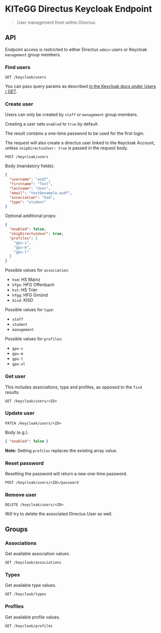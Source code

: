 # KITeGG Directus Keycloak Endpoint

> User management from within Directus

## API

Endpoint access is restricted to either Directus `admin` users or Keycloak `management` group members.

### Find users

```
GET /keycloak/users
```

You can pass query params as described
[in the Keycloak docs under Users / GET](https://www.keycloak.org/docs-api/18.0/rest-api/#_users_resource).

### Create user

Users can only be created by `staff` or `management` group members.

Creating a user sets `enabled` to `true` by default.

The result contains a one-time password to be used for the first login.

The request will also create a directus user linked to the Keycloak Account,
unless `skipDirectusUser: true` is passed in the request body.

``` 
POST /keycloak/users
```

Body (mandatory fields):

```json
{
  "username": "asdf",
  "firstname": "Test",
  "lastname": "User",
  "email": "test@example.asdf",
  "association": "hsm",
  "type": "student"
}
```

Optional additional props:
```json
{
  "enabled": false,
  "skipDirectusUser": true,
  "profiles": [
    "gpu-s",
    "gpu-m",
    "gpu-l"
  ]
}
```

Possible values for `association`:

- `hsm`: HS Mainz
- `hfgo`: HFG Offenbach
- `hst`: HS Trier
- `hfgg`: HFG Gmünd
- `kisd`: KISD

Possible values for `type`:

- `staff`
- `student`
- `management`

Possible values for `profiles`:

- `gpu-s`
- `gpu-m`
- `gpu-l`
- `gpu-xl`

### Get user

This includes associations, type and profiles,
as opposed to the `find` results.

```
GET /keycloak/users/<ID>
```

### Update user

```
PATCH /keycloak/users/<ID>
```

Body (e.g.):
```json
{ "enabled": false }
```

**Note:** Setting `profiles` replaces the existing array value.

### Reset password

Resetting the password will return a new one-time password.

```
POST /keycloak/users/<ID>/password
```

### Remove user

```
DELETE /keycloak/users/<ID>
```

Will try to delete the associated Directus User as well.

## Groups

### Associations

Get available association values.

```
GET /keycloak/associations
```

### Types

Get available type values.

```
GET /keycloak/types
```

### Profiles

Get available profile values.

```
GET /keycloak/profiles
```
